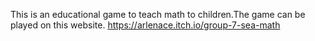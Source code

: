  This is an educational game to teach math to children.The game can be played on this website.
   https://arlenace.itch.io/group-7-sea-math
